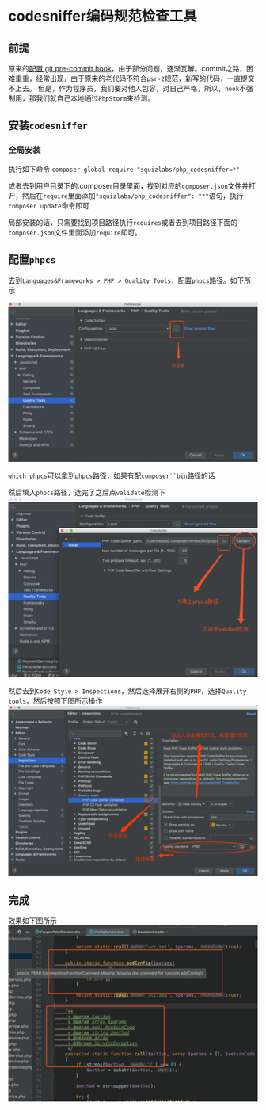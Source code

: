 # codesniffer编码规范检查工具

## 前提
原来的[配置 git pre-commit hook](http://wiki.17gwx.com/pages/viewpage.action?pageId=11765951)，由于部分问题，逐渐瓦解。commit之路，困难重重，经常出现，由于原来的老代码不符合`psr-2`规范，新写的代码，一直提交不上去。
但是，作为程序员，我们要对他人包容，对自己严格，所以，`hook`不强制用，那我们就自己本地通过`PhpStorm`来检测。

## 安装`codesniffer`
### 全局安装
执行如下命令
`composer global require "squizlabs/php_codesniffer=*"`

或者去到用户目录下的.composer目录里面，找到对应的`composer.json`文件并打开，然后在`require`里面添加`"squizlabs/php_codesniffer": "*"`语句，执行`composer update`命令即可

局部安装的话，只需要找到项目路径执行`requires`或者去到项目路径下面的`composer.json`文件里面添加`require`即可。

## 配置`phpcs`
去到`Languages&Frameworks > PHP > Quality Tools`，配置`phpcs`路径。如下所示

![图片1](https://raw.githubusercontent.com/lightWey/notebook/master/imageHost/2019/05/1.png)

`which phpcs`可以拿到`phpcs`路径，如果有配`composer``bin`路径的话

然后填入`phpcs`路径，选完了之后点`validate`检测下
![图片1](https://raw.githubusercontent.com/lightWey/notebook/master/imageHost/2019/05/2.png)

然后去到`Code Style > Inspections`，然后选择展开右侧的`PHP`，选择`Quality tools`，然后按照下图所示操作
![图片1](https://raw.githubusercontent.com/lightWey/notebook/master/imageHost/2019/05/3.png)

## 完成
效果如下图所示
![图片1](https://raw.githubusercontent.com/lightWey/notebook/master/imageHost/2019/05/4.png)






